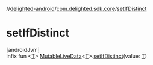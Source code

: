 //[delighted-android](../../index.md)/[com.delighted.sdk.core](index.md)/[setIfDistinct](set-if-distinct.md)

# setIfDistinct

[androidJvm]\
infix fun &lt;[T](set-if-distinct.md)&gt; [MutableLiveData](https://developer.android.com/reference/kotlin/androidx/lifecycle/MutableLiveData.html)&lt;[T](set-if-distinct.md)&gt;.[setIfDistinct](set-if-distinct.md)(value: [T](set-if-distinct.md))
